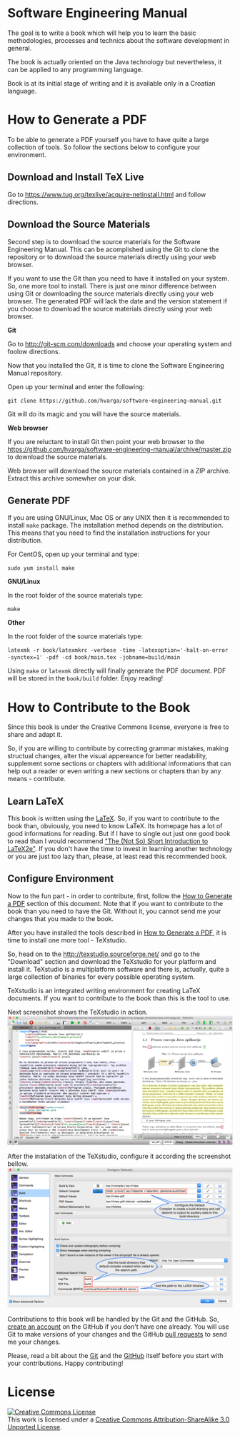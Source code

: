 # Software Engineering Manual

The goal is to write a book which will help you to learn the basic methodologies, processes and technics about the software development in general.

The book is actually oriented on the Java technology but nevertheless, it can be applied to any programming language.

Book is at its initial stage of writing and it is available only in a Croatian language.

# How to Generate a PDF

To be able to generate a PDF yourself you have to have quite a large collection of tools. So follow the sections below to configure your environment.

## Download and Install TeX Live

Go to https://www.tug.org/texlive/acquire-netinstall.html and follow directions.

## Download the Source Materials

Second step is to download the source materials for the Software Engineering Manual. This can be acomplished using the Git to clone the repository or to download the source materials directly using your web browser.

If you want to use the Git than you need to have it installed on your system. So, one more tool to install. There is just one minor difference between using Git or downloading the source materials directly using your web browser. The generated PDF will lack the date and the version statement if you choose to download the source materials directly using your web browser.

**Git**

Go to http://git-scm.com/downloads and choose your operating system and foolow directions.

Now that you installed the Git, it is time to clone the Software Engineering Manual repository.

Open up your terminal and enter the following:
```
git clone https://github.com/hvarga/software-engineering-manual.git
```

Git will do its magic and you will have the source materials.

**Web browser**

If you are reluctant to install Git then point your web browser to the https://github.com/hvarga/software-engineering-manual/archive/master.zip to download the source materials.

Web browser will download the source materials contained in a ZIP archive. Extract this archive somewher on your disk.

## Generate PDF

If you are using GNU/Linux, Mac OS or any UNIX then it is recommended to install `make` package. The installation method depends on the distribution. This means that you need to find the installation instructions for your distribution.

For CentOS, open up your terminal and type:

```
sudo yum install make
```

**GNU/Linux**

In the root folder of the source materials type:

```
make
```

**Other**

In the root folder of the source materials type:

```
latexmk -r book/latexmkrc -verbose -time -latexoption='-halt-on-error -synctex=1' -pdf -cd book/main.tex -jobname=build/main
```

Using `make` or `latexmk` directly will finally generate the PDF document. PDF will be stored in the `book/build` folder. Enjoy reading!

# How to Contribute to the Book

Since this book is under the Creative Commons license, everyone is free to share and adapt it.

So, if you are willing to contribute by correcting grammar mistakes, making structual changes, alter the visual appereance for better readability, supplement some sections or chapters with additional informations that can help out a reader or even writing a new sections or chapters than by any means - contribute.

## Learn LaTeX

This book is written using the [LaTeX](http://latex-project.org/). So, if you want to contribute to the book than, obviously, you need to know LaTeX. Its homepage has a lot of good informations for reading. But if I have to single out just one good book to read than I would recommend ["The (Not So) Short Introduction to LaTeX2e"](http://ctan.tug.org/tex-archive/info/lshort/english/lshort.pdf). If you don't have the time to invest in learning another technology or you are just too lazy than, please, at least read this recommended book.

## Configure Environment

Now to the fun part - in order to contribute, first, follow the [How to Generate a PDF](#generate-pdf) section of this document. Note that if you want to contribute to the book than you need to have the Git. Without it, you cannot send me your changes that you made to the book.

After you have installed the tools described in [How to Generate a PDF](#generate-pdf), it is time to install one more tool - TeXstudio.

So, head on to the http://texstudio.sourceforge.net/ and go to the "Download" section and download the TeXstudio for your platform and install it. TeXstudio is a multiplatform software and there is, actually, quite a large collection of binaries for every possible operating system.

TeXstudio is an integrated writing environment for creating LaTeX documents. If you want to contribute to the book than this is the tool to use.

Next screenshot shows the TeXstudio in action.
![TeXstudio main screen](resources/texstudio-main-screen.tiff)

After the installation of the TeXstudio, configure it according the screenshot bellow.
![TeXstudio configuration](resources/texstudio-configure-build.tiff)

Contributions to this book will be handled by the Git and the GitHub. So, [create an account](https://github.com/join) on the GitHub if you don't have one already. You will use Git to make versions of your changes and the GitHub [pull requests](https://help.github.com/articles/using-pull-requests) to send me your changes.

Please, read a bit about the [Git](http://git-scm.com/doc) and the [GitHub](https://help.github.com/) itself before you start with your contributions. Happy contributing!

# License

<a rel="license" href="http://creativecommons.org/licenses/by-sa/3.0/"><img alt="Creative Commons License" style="border-width:0" src="https://i.creativecommons.org/l/by-sa/3.0/88x31.png" /></a><br />This work is licensed under a <a rel="license" href="http://creativecommons.org/licenses/by-sa/3.0/">Creative Commons Attribution-ShareAlike 3.0 Unported License</a>.
